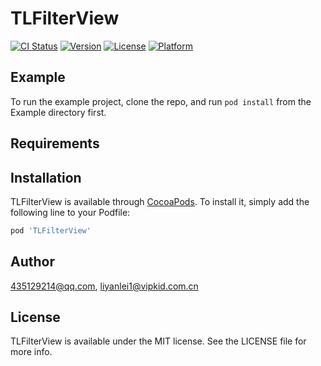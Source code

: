 # TLFilterView

[![CI Status](https://img.shields.io/travis/435129214@qq.com/TLFilterView.svg?style=flat)](https://travis-ci.org/435129214@qq.com/TLFilterView)
[![Version](https://img.shields.io/cocoapods/v/TLFilterView.svg?style=flat)](https://cocoapods.org/pods/TLFilterView)
[![License](https://img.shields.io/cocoapods/l/TLFilterView.svg?style=flat)](https://cocoapods.org/pods/TLFilterView)
[![Platform](https://img.shields.io/cocoapods/p/TLFilterView.svg?style=flat)](https://cocoapods.org/pods/TLFilterView)

## Example

To run the example project, clone the repo, and run `pod install` from the Example directory first.

## Requirements

## Installation

TLFilterView is available through [CocoaPods](https://cocoapods.org). To install
it, simply add the following line to your Podfile:

```ruby
pod 'TLFilterView'
```

## Author

435129214@qq.com, liyanlei1@vipkid.com.cn

## License

TLFilterView is available under the MIT license. See the LICENSE file for more info.
